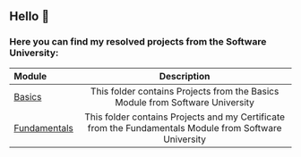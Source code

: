 ## Hello :wave:

### Here you can find my resolved projects from the     Software University:

| Module      | Description |
| :---        |    :----:   |
| [Basics](https://github.com/Runador/SoftUniBasicsFundamentals/tree/main/Basics)      | This folder contains Projects from the Basics Module from Software University |
| [Fundamentals](https://github.com/Runador/SoftUniBasicsFundamentals/tree/main/Fundamentals)   | This folder contains Projects and my Certificate from the Fundamentals Module from Software University |


